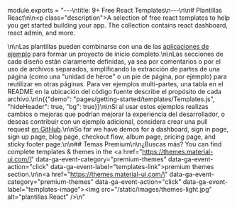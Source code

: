 module.exports = "---\ntitle: 9+ Free React Templates\n---\n\n# Plantillas React\n\n<p class=\"description\">A selection of free react templates to help you get started building your app. The collection contains react dashboard, react admin, and more.</p>\n\nLas plantillas pueden combinarse con una de las [aplicaciones de ejemplo](https://github.com/Foso/material-ui/tree/master/examples) para formar un proyecto de inicio completo.\n\nLas secciones de cada diseño están claramente definidas, ya sea por comentarios o por el uso de archivos separados, simplificando la extracción de partes de una página (como una \"unidad de héroe\" o un pie de página, por ejemplo) para reutilizar en otras páginas. Para ver ejemplos multi-partes, una tabla en el README en la ubicación del código fuente describe el propósito de cada archivo.\n\n{{\"demo\": \"pages/getting-started/templates/Templates.js\", \"hideHeader\": true, \"bg\": true}}\n\nSi al usar estos ejemplos realizas cambios o mejoras que podrían mejorar la experiencia del desarrollador, o deseas contribuir con un ejemplo adicional, considera crear una pull request [en GitHub](https://github.com/Foso/material-ui/pulls).\n\nSo far we have demos for a dashboard, sign in page, sign up page, blog page, checkout flow, album page, pricing page, and sticky footer page.\n\n## Temas Premium\n\n¿Buscas más? You can find complete templates & themes in the <a href=\"https://themes.material-ui.com/\" data-ga-event-category=\"premium-themes\" data-ga-event-action=\"click\" data-ga-event-label=\"templates-link\">premium themes section</a>.\n\n<a href=\"https://themes.material-ui.com/\" data-ga-event-category=\"premium-themes\" data-ga-event-action=\"click\" data-ga-event-label=\"templates-image\"><img src=\"/static/images/themes-light.jpg\" alt=\"plantillas React\" /></a>\n"